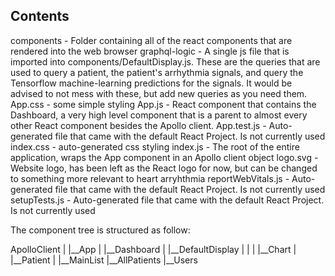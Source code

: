 ## Contents

components - Folder containing all of the react components that are rendered into the web browser
graphql-logic - A single js file that is imported into components/DefaultDisplay.js. These are the queries that are used to query a patient, the patient's arrhythmia signals, and query the Tensorflow machine-learning predictions for the signals. It would be advised to not mess with these, but add new queries as you need them. 
App.css - some simple styling 
App.js - React component that contains the Dashboard, a very high level component that is a parent to almost every other React component besides the Apollo client.
App.test.js - Auto-generated file that came with the default React Project. Is not currently used
index.css - auto-generated css styling
index.js - The root of the entire application, wraps the App component in an Apollo client object
logo.svg - Website logo, has been left as the React logo for now, but can be changed to something more relevant to heart arryhthmia
reportWebVitals.js - Auto-generated file that came with the default React Project. Is not currently used
setupTests.js - Auto-generated file that came with the default React Project. Is not currently used

The component tree is structured as follow:

ApolloClient
  |
  |__App
     |
     |__Dashboard
        |
        |__DefaultDisplay
        |  |
        |  |__Chart
        |  |__Patient
        |
        |__MainList
        |__AllPatients
        |__Users